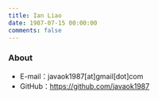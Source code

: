 ```yaml
---
title: Ian Liao
date: 1987-07-15 00:00:00
comments: false
---
```


### About
- E-mail：javaok1987[at]gmail[dot]com
- GitHub：https://github.com/javaok1987
